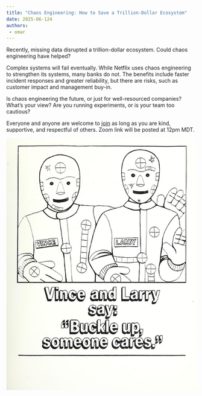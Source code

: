 ```yaml
---
title: "Chaos Engineering: How to Save a Trillion-Dollar Ecosystem"
date: 2025-06-124
authors:
 - omar 
---
```


Recently, missing data disrupted a trillion-dollar ecosystem. Could chaos engineering have helped? 

Complex systems will fail eventually. While Netflix uses chaos engineering to strengthen its systems, many banks do not. The benefits include faster incident responses and greater reliability, but there are risks, such as customer impact and management buy-in.

Is chaos engineering the future, or just for well-resourced companies? What’s your view? Are you running experiments, or is your team too cautious? 

Everyone and anyone are welcome to [join](https://weeklydevchat.com/join/) as long as you are kind, supportive, and respectful of others. Zoom link will be posted at 12pm MDT.

![Crash test dummies](Vince_and_Larry_the_crash_test_dummies_buckle_up_coloring_page.jpg)
